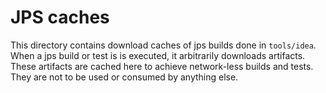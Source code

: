 # JPS caches

This directory contains download caches of jps builds done in `tools/idea`. When a jps build or test is is executed, it arbitrarily downloads artifacts. These artifacts are cached here to achieve network-less builds and tests. They are not to be used or consumed by anything else.
